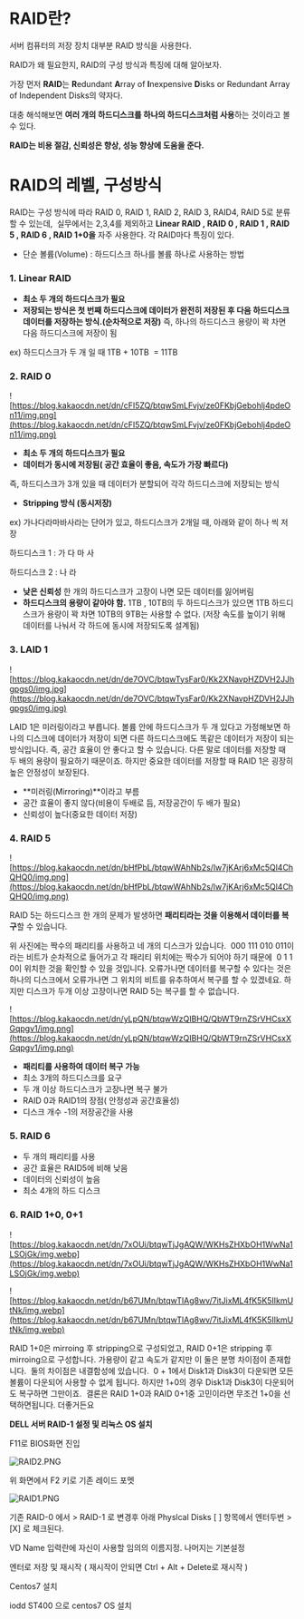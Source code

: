 # **RAID란?**

서버 컴퓨터의 저장 장치 대부분 RAID 방식을 사용한다.

RAID가 왜 필요한지, RAID의 구성 방식과 특징에 대해 알아보자.

가장 먼저 **RAID**는 **R**edundant **A**rray of **I**nexpensive **D**isks or Redundant Array of Independent Disks의 약자다.

대충 해석해보면 **여러 개의 하드디스크를 하나의 하드디스크처럼 사용**하는 것이라고 볼 수 있다.

**RAID는 비용 절감, 신뢰성은 향상, 성능 향상에 도움을 준다.**

# **RAID의 레벨, 구성방식**

RAID는 구성 방식에 따라 RAID 0, RAID 1, RAID 2, RAID 3, RAID4, RAID 5로 분류할 수 있는데,  실무에서는 2,3,4를 제외하고 **Linear RAID , RAID 0 , RAID 1 , RAID 5 , RAID 6 , RAID 1+0을** 자주 사용한다. 각 RAID마다 특징이 있다.

- 단순 볼륨(Volume) : 하드디스크 하나를 볼륨 하나로 사용하는 방법

### **1. Linear RAID**

- **최소 두 개의 하드디스크가 필요**
- **저장되는 방식은 첫 번째 하드디스크에 데이터가 완전히 저장된 후 다음 하드디스크 데이터를 저장하는 방식.(순차적으로 저장)** 즉, 하나의 하드디스크 용량이 꽉 차면 다음 하드디스크에 저장이 됨

ex) 하드디스크가 두 개 일 때 1TB + 10TB  = 11TB

### **2. RAID 0**

![https://blog.kakaocdn.net/dn/cFI5ZQ/btqwSmLFvjv/ze0FKbjGebohlj4pdeOn11/img.png](https://blog.kakaocdn.net/dn/cFI5ZQ/btqwSmLFvjv/ze0FKbjGebohlj4pdeOn11/img.png)

- **최소 두 개의 하드디스크가 필요**
- **데이터가 동시에 저장됨( 공간 효율이 좋음, 속도가 가장 빠르다)**

즉, 하드디스크가 3개 있을 때 데이터가 분할되어 각각 하드디스크에 저장되는 방식

- **Stripping 방식 (동시저장)**

ex) 가나다라마바사라는 단어가 있고, 하드디스크가 2개일 때, 아래와 같이 하나 씩 저장

하드디스크 1 : 가 다 마 사

하드디스크 2 : 나 라

- **낮은 신뢰성** 한 개의 하드디스크가 고장이 나면 모든 데이터를 잃어버림
- **하드디스크의 용량이 같아야 함.** 1TB , 10TB의 두 하드디스크가 있으면 1TB 하드디스크가 용량이 꽉 차면 10TB의 9TB는 사용할 수 없다. (저장 속도를 높이기 위해 데이터를 나눠서 각 하드에 동시에 저장되도록 설계됨)

### **3. LAID 1**

![https://blog.kakaocdn.net/dn/de7OVC/btqwTysFar0/Kk2XNavpHZDVH2JJhgpgs0/img.jpg](https://blog.kakaocdn.net/dn/de7OVC/btqwTysFar0/Kk2XNavpHZDVH2JJhgpgs0/img.jpg)

LAID 1은 미러링이라고 부릅니다. 볼륨 안에 하드디스크가 두 개 있다고 가정해보면 하나의 디스크에 데이터가 저장이 되면 다른 하드디스크에도 똑같은 데이터가 저장이 되는 방식입니다. 즉, 공간 효율이 안 좋다고 할 수 있습니다. 다른 말로 데이터를 저장할 때 두 배의 용량이 필요하기 때문이죠. 하지만 중요한 데이터를 저장할 때 RAID 1은 굉장히 높은 안정성이 보장된다.

- **미러링(Mirroring)**이라고 부름
- 공간 효율이 좋지 않다(비용이 두배로 듬, 저장공간이 두 배가 필요)
- 신뢰성이 높다(중요한 데이터 저장)

### **4. RAID 5**

![https://blog.kakaocdn.net/dn/bHfPbL/btqwWAhNb2s/lw7jKArj6xMc5Ql4ChQHQ0/img.png](https://blog.kakaocdn.net/dn/bHfPbL/btqwWAhNb2s/lw7jKArj6xMc5Ql4ChQHQ0/img.png)

RAID 5는 하드디스크 한 개의 문제가 발생하면 **패리티라는 것을 이용해서 데이터를 복구**할 수 있습니다.

위 사진에는 짝수의 패리티를 사용하고 네 개의 디스크가 있습니다.  000 111 010 011이라는 비트가 순차적으로 들어가고 각 패리티 위치에는 짝수가 되어야 하기 때문에  0 1 1 0이 위치한 것을 확인할 수 있을 것입니다. 오류가나면 데이터를 복구할 수 있다는 것은 하나의 디스크에서 오류가나면 그 위치의 비트를 유추하여서 복구를 할 수 있겠네요. 하지만 디스크가 두개 이상 고장이나면 RAID 5는 복구를 할 수 없습니다.

![https://blog.kakaocdn.net/dn/yLpQN/btqwWzQIBHQ/QbWT9rnZSrVHCsxXGqpgv1/img.png](https://blog.kakaocdn.net/dn/yLpQN/btqwWzQIBHQ/QbWT9rnZSrVHCsxXGqpgv1/img.png)

- **패리티를 사용하여 데이터 복구 가능**
- 최소 3개의 하드디스크를 요구
- 두 개 이상 하드디스크가 고장나면 복구 불가
- RAID 0과 RAID1의 장점( 안정성과 공간효율성)
- 디스크 개수 -1의 저장공간을 사용

### **5. RAID 6**

- 두 개의 패리티를 사용
- 공간 효율은 RAID5에 비해 낮음
- 데이터의 신뢰성이 높음
- 최소 4개의 하드 디스크

### **6. RAID 1+0, 0+1**

![https://blog.kakaocdn.net/dn/7xOUi/btqwTjJgAQW/WKHsZHXbOH1WwNa1LSOjGk/img.webp](https://blog.kakaocdn.net/dn/7xOUi/btqwTjJgAQW/WKHsZHXbOH1WwNa1LSOjGk/img.webp)

![https://blog.kakaocdn.net/dn/b67UMn/btqwTlAg8wv/7itJixML4fK5K5IIkmUtNk/img.webp](https://blog.kakaocdn.net/dn/b67UMn/btqwTlAg8wv/7itJixML4fK5K5IIkmUtNk/img.webp)

RAID 1+0은 mirroing 후 stripping으로 구성되었고, RAID 0+1은 stripping 후 mirroing으로 구성합니다. 가용량이 같고 속도가 같지만 이 둘은 분명 차이점이 존재합니다.  둘의 차이점은 내결함성에 있습니다.  0 + 1에서 Disk1과 Disk3이 다운되면 모든 볼륨이 다운되어 사용할 수 없게 됩니다. 하지만 1+0의 경우 Disk1과 Disk3이 다운되어도 복구하면 그만이죠.  결론은 RAID 1+0과 RAID 0+1중 고민이라면 무조건 1+0을 선택하면됩니다. 더좋거든요

**DELL 서버 RAID-1 설정 및 리눅스 OS 설치**

F11로 BIOS화면 진입

![RAID2.PNG](https://s3-us-west-2.amazonaws.com/secure.notion-static.com/214beb5b-f345-41d5-b863-e09faa0368e5/RAID2.png)

위 화면에서 F2 키로 기존 레이드 포멧

![RAID1.PNG](https://s3-us-west-2.amazonaws.com/secure.notion-static.com/7a9ba8f5-9284-47f5-8261-6367cfce3a13/RAID1.png)

기존 RAID-0 에서 > RAID-1 로 변경후 아래 Physlcal Disks [ ] 항목에서 엔터두번 > [X] 로 체크된다. 

VD Name 입력란에 자신이 사용할 임의의 이름지정. 나머지는 기본설정

엔터로 저장 및 재시작 ( 재시작이 안되면 Ctrl + Alt + Delete로 재시작 )

Centos7 설치

iodd ST400 으로 centos7 OS 설치